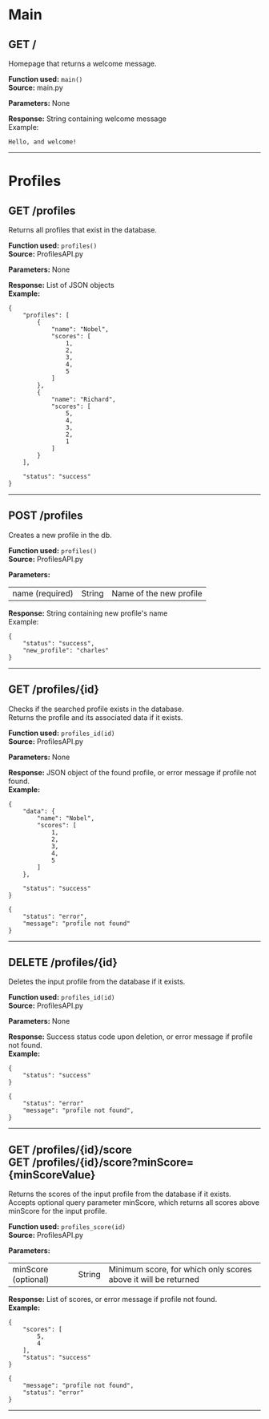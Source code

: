 # Main

## GET /

Homepage that returns a welcome message.  

**Function used:** `main()`  
**Source:** main.py 

**Parameters:** None 

**Response:** String containing welcome message  
Example: 
```
Hello, and welcome!
```  

---


# Profiles

## GET /profiles<br>

Returns all profiles that exist in the database.

**Function used:** `profiles()`  
**Source:** ProfilesAPI.py 

**Parameters:** None  

**Response:** List of JSON objects  
**Example:**   
```
{  
    "profiles": [  
        {  
            "name": "Nobel",  
            "scores": [  
                1,  
                2,  
                3,  
                4,  
                5  
            ]  
        },  
        {  
            "name": "Richard",  
            "scores": [  
                5,  
                4,  
                3,  
                2,  
                1  
            ]  
        }  
    ],  

    "status": "success"  
}
```  

---

## POST /profiles<br>  

Creates a new profile in the db.

**Function used:** `profiles()`  
**Source:** ProfilesAPI.py 

**Parameters:**   

<table>
    <tr>
        <td>name (required)</td>
        <td> String </td>
        <td> Name of the new profile</td>
    </tr>
</table> 

**Response:** String containing new profile's name  
Example: 
```
{
    "status": "success",
    "new_profile": "charles"
}
```

---

## GET /profiles/{id}<br>

Checks if the searched profile exists in the database.  
Returns the profile and its associated data if it exists.

**Function used:** `profiles_id(id)`  
**Source:** ProfilesAPI.py 

**Parameters:** None  

**Response:** JSON object of the found profile, or error message if profile not found.  
**Example:**   
```
{
    "data": {
        "name": "Nobel",
        "scores": [
            1,
            2,
            3,
            4,
            5
        ]
    },

    "status": "success"
}
```  
```
{
    "status": "error",
    "message": "profile not found"
}
```

---

## DELETE /profiles/{id}<br>

Deletes the input profile from the database if it exists.  

**Function used:** `profiles_id(id)`  
**Source:** ProfilesAPI.py 

**Parameters:** None  

**Response:** Success status code upon deletion, or error message if profile not found.  
**Example:**   
```
{
    "status": "success"
}
```  
```
{
    "status": "error"
    "message": "profile not found",
}
```

---

## GET /profiles/{id}/score<br> GET /profiles/{id}/score?minScore={minScoreValue}<br>   

Returns the scores of the input profile from the database if it exists.  
Accepts optional query parameter minScore, which returns all scores above minScore for the input profile.

**Function used:** `profiles_score(id)`  
**Source:** ProfilesAPI.py 

**Parameters:**  
<table>
    <tr>
        <td> minScore (optional)</td>
        <td> String </td>
        <td> Minimum score, for which only scores above it will be returned</td>
    </tr>
</table>  

**Response:** List of scores, or error message if profile not found.  
**Example:**   
```
{
    "scores": [
        5,
        4
    ],
    "status": "success"
}
```  
```
{
    "message": "profile not found",
    "status": "error"
}
```

---